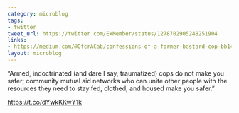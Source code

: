 ```yaml
---
category: microblog
tags:
- twitter
tweet_url: https://twitter.com/ExMember/status/1278702905248251904
links:
- https://medium.com/@OfcrACab/confessions-of-a-former-bastard-cop-bb14d17bc759
layout: microblog
---
```

“Armed, indoctrinated (and dare I say, traumatized) cops do not make you safer; community mutual aid networks who can unite other people with the resources they need to stay fed, clothed, and housed make you safer.”

https://t.co/dYwkKKwY1k
